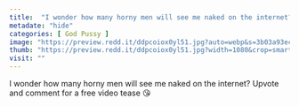 ```yaml
---
title:  "I wonder how many horny men will see me naked on the internet? Upvote and comment for a free video tease 😘"
metadate: "hide"
categories: [ God Pussy ]
image: "https://preview.redd.it/ddpcoiox0yl51.jpg?auto=webp&s=3b03a93ec0ee9b1e5aae262d91fad9d2dcbc02df"
thumb: "https://preview.redd.it/ddpcoiox0yl51.jpg?width=1080&crop=smart&auto=webp&s=53d17bfb88e2a26790c9be6fe5bb568cdcdb99e7"
visit: ""
---
```

I wonder how many horny men will see me naked on the internet? Upvote and comment for a free video tease 😘

